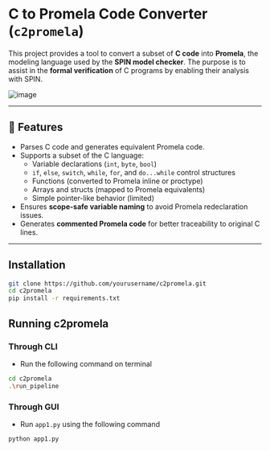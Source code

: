 # C to Promela Code Converter (`c2promela`)

This project provides a tool to convert a subset of **C code** into **Promela**, the modeling language used by the **SPIN model checker**. The purpose is to assist in the **formal verification** of C programs by enabling their analysis with SPIN.

![image](https://github.com/user-attachments/assets/0b1436e8-62f4-4e62-bdce-781d9884b0af)

---

## 🔧 Features

- Parses C code and generates equivalent Promela code.
- Supports a subset of the C language:
  - Variable declarations (`int`, `byte`, `bool`)
  - `if`, `else`, `switch`, `while`, `for`, and `do...while` control structures
  - Functions (converted to Promela inline or proctype)
  - Arrays and structs (mapped to Promela equivalents)
  - Simple pointer-like behavior (limited)
- Ensures **scope-safe variable naming** to avoid Promela redeclaration issues.
- Generates **commented Promela code** for better traceability to original C lines.

---

## Installation

```bash
git clone https://github.com/yourusername/c2promela.git
cd c2promela
pip install -r requirements.txt
```

## Running c2promela
### Through CLI
- Run the following command on terminal
```bash
cd c2promela
.\run_pipeline
```
### Through GUI
- Run `app1.py` using the following command
```bash
python app1.py
```
